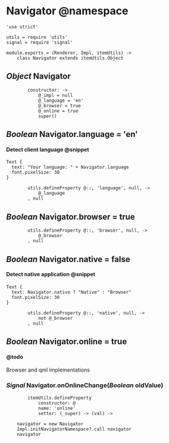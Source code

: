 Navigator @namespace
=========

	'use strict'

	utils = require 'utils'
	signal = require 'signal'

	module.exports = (Renderer, Impl, itemUtils) ->
		class Navigator extends itemUtils.Object

*Object* Navigator
------------------

			constructor: ->
				@_impl = null
				@_language = 'en'
				@_browser = true
				@_online = true
				super()

*Boolean* Navigator.language = 'en'
----------------------------------

#### Detect client language @snippet

```style
Text {
  text: "Your language: " + Navigator.language
  font.pixelSize: 30
}
```

			utils.defineProperty @::, 'language', null, ->
				@_language
			, null

*Boolean* Navigator.browser = true
----------------------------------

			utils.defineProperty @::, 'browser', null, ->
				@_browser
			, null

*Boolean* Navigator.native = false
----------------------------------

#### Detect native application @snippet

```style
Text {
  text: Navigator.native ? "Native" : "Browser"
  font.pixelSize: 30
}
```

			utils.defineProperty @::, 'native', null, ->
				not @_browser
			, null

*Boolean* Navigator.online = true
---------------------------------

#### @todo

Browser and qml implementations 

### *Signal* Navigator.onOnlineChange(*Boolean* oldValue)

			itemUtils.defineProperty
				constructor: @
				name: 'online'
				setter: (_super) -> (val) ->

		navigator = new Navigator
		Impl.initNavigatorNamespace?.call navigator
		navigator
